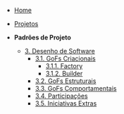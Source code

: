 <!-- docs/_sidebar.md -->

- [Home](/docs)
- [Projetos](/docs/Projetos/Projetos.md)

- **Padrões de Projeto**
  - [3. Desenho de Software](/docs/PadroesDeProjeto/3.PadroesDeProjeto.md)
    - [3.1. GoFs Criacionais](/PadroesDeProjeto/GoFsCriacionais/index.md)
      - [3.1.1. Factory](/PadroesDeProjeto/GoFsCriacionais/factory.md)
      - [3.1.2. Builder](/PadroesDeProjeto/GoFsCriacionais/builder.md)
    - [3.2. GoFs Estruturais](/docs/PadroesDeProjeto/3.2.GoFsEstruturais.md)
    - [3.3. GoFs Comportamentais](/docs/PadroesDeProjeto/3.3.GoFsComportamentais.md)
    - [3.4. Participações](/docs/PadroesDeProjeto/3.4.ParticipacoesPadroes.md)
    - [3.5. Iniciativas Extras](/docs/PadroesDeProjeto/3.5.IniciativasExtras.md)
